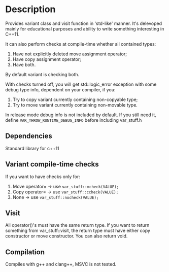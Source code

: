 # Description

Provides variant class and visit function in 'std-like' manner. 
It's delevoped mainly for educational purposes
and ability to write something interesting in C++11.

It can also perform checks at compile-time whether all contained types:
1. Have not explicitly deleted move assignment operator;
2. Have copy assignment operator;
3. Have both.

By default variant is checking both.

With checks turned off, you will get std::logic_error exception with some debug type info, dependent on your compiler, if you:
1. Try to copy variant currently containing non-copyable type;
2. Try to move variant currently containing non-movable type.

In release mode debug info is not included by default.
If you still need it, define `VAR_THROW_RUNTIME_DEBUG_INFO`
before including var_stuff.h

## Dependencies

Standard library for c++11

## Variant compile-time checks

If you want to have checks only for:
1. Move operator= -> use `var_stuff::mcheck(VALUE);`
2. Copy operator= -> use `var_stuff::ccheck(VALUE);`
3. None -> use `var_stuff::nocheck(VALUE);`

## Visit

All operator()'s must have the same return type.
If you want to return something from var_stuff::visit, the return type must have either copy constructor or move constructor.
You can also return void.

## Compilation

Compiles with g++ and clang++, MSVC is not tested.
